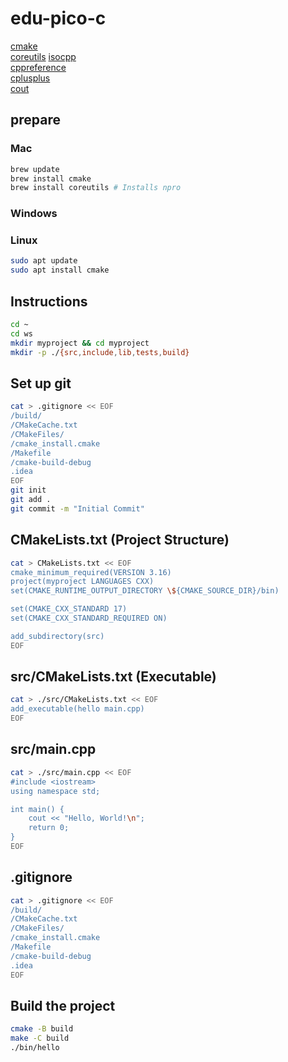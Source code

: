 # edu-pico-c

[cmake](https://cmake.org/)  
[coreutils](https://www.gnu.org/software/coreutils/)
[isocpp](https://isocpp.org/std/the-standard)  
[cppreference](https://en.cppreference.com/w)  
[cplusplus](https://cplusplus.com/reference/)  
[cout](https://cplusplus.com/reference/iostream/cout/?kw=cout)  

## prepare

### Mac

```bash
brew update
brew install cmake
brew install coreutils # Installs npro
```

### Windows

### Linux

```bash
sudo apt update
sudo apt install cmake
```

## Instructions

```bash
cd ~
cd ws
mkdir myproject && cd myproject
mkdir -p ./{src,include,lib,tests,build}
```

## Set up git

```bash
cat > .gitignore << EOF
/build/
/CMakeCache.txt
/CMakeFiles/
/cmake_install.cmake
/Makefile
/cmake-build-debug
.idea
EOF
git init
git add .
git commit -m "Initial Commit"
```

## CMakeLists.txt (Project Structure)

```bash
cat > CMakeLists.txt << EOF
cmake_minimum_required(VERSION 3.16)
project(myproject LANGUAGES CXX)
set(CMAKE_RUNTIME_OUTPUT_DIRECTORY \${CMAKE_SOURCE_DIR}/bin)

set(CMAKE_CXX_STANDARD 17)
set(CMAKE_CXX_STANDARD_REQUIRED ON)

add_subdirectory(src)
EOF
```

## src/CMakeLists.txt (Executable)

```bash
cat > ./src/CMakeLists.txt << EOF
add_executable(hello main.cpp)
EOF
```

## src/main.cpp

```bash
cat > ./src/main.cpp << EOF
#include <iostream>
using namespace std;

int main() {
    cout << "Hello, World!\n";
    return 0;
}
EOF
```

## .gitignore

```bash
cat > .gitignore << EOF
/build/
/CMakeCache.txt
/CMakeFiles/
/cmake_install.cmake
/Makefile
/cmake-build-debug
.idea
EOF
```

## Build the project

```bash
cmake -B build
make -C build
./bin/hello
```

